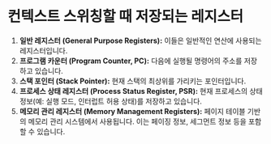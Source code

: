 # 컨텍스트 스위칭할 때 저장되는 레지스터

1. **일반 레지스터 (General Purpose Registers):** 이들은 일반적인 연산에 사용되는 레지스터입니다.
2. **프로그램 카운터 (Program Counter, PC):** 다음에 실행될 명령어의 주소를 저장하고 있습니다.
3. **스택 포인터 (Stack Pointer):** 현재 스택의 최상위를 가리키는 포인터입니다.
4. **프로세스 상태 레지스터 (Process Status Register, PSR):** 현재 프로세스의 상태 정보(예: 실행 모드, 인터럽트 허용 상태)를 저장하고 있습니다.
5. **메모리 관리 레지스터 (Memory Management Registers):** 페이지 테이블 기반의 메모리 관리 시스템에서 사용됩니다. 이는 페이징 정보, 세그먼트 정보 등을 포함할 수 있습니다.
